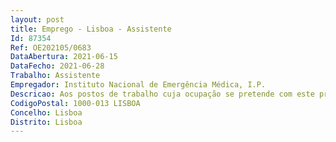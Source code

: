 ```yaml
--- 
layout: post
title: Emprego - Lisboa - Assistente
Id: 87354
Ref: OE202105/0683
DataAbertura: 2021-06-15
DataFecho: 2021-06-28
Trabalho: Assistente
Empregador: Instituto Nacional de Emergência Médica, I.P.
Descricao: Aos postos de trabalho cuja ocupação se pretende com este procedimento, correspondem os conteúdos funcionais das áreas de Medicina Geral e Familiar, Saúde Pública, Medicina Interna, Medicina Intensiva e Medicina do Trabalho conforme estabelecido nos artigos 7.º B, 7º C, 7º E e artigo 11.º do Decreto Lei n.º 177 2009, de 4 de agosto, alterado pelo Decreto Lei n.º 266 D 2012, de 31 de dezembro e nos termos do Acordo coletivo de trabalho n.º 2 2009, publicado no DR, 2.ª série, n.º 198, de 13 de outubro, na sua atual redação, a exercer em unidades orgânicas dos Serviços Centrais e nas Delegações Regionais do Norte, Centro e Sul do INEM, IP.
CodigoPostal: 1000-013 LISBOA
Concelho: Lisboa
Distrito: Lisboa
--- 
```


